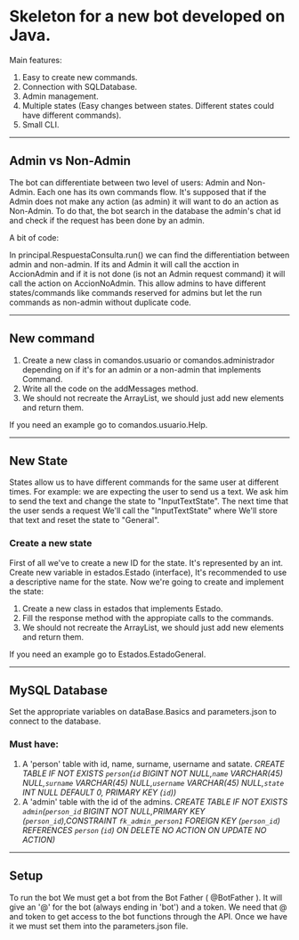 # Skeleton for a new bot developed on Java. 

Main features:

1. Easy to create new commands.
2. Connection with SQLDatabase.
3. Admin management.
4. Multiple states (Easy changes between states. Different states could have different commands).
5. Small CLI.
	
---

## Admin vs Non-Admin

The bot can differentiate between two level of users: Admin and Non-Admin. Each one has its own commands flow. It's supposed that if the Admin does not make any action (as admin) it will want to do an action as Non-Admin.
To do that, the bot search in the database the admin's chat id and check if the request has been done by an admin.

A bit of code:

In principal.RespuestaConsulta.run() we can find the differentiation between admin and non-admin. If its and Admin it will call the acction in AccionAdmin and if it is not done (is not an Admin request command) it will call the action on AccionNoAdmin.
This allow admins to have different states/commands like commands reserved for admins but let the run commands as non-admin without duplicate code.

	
---

## New command

1. Create a new class in comandos.usuario or comandos.administrador depending on if it's for an admin or a non-admin that implements Command.
2. Write all the code on the addMessages method.
3. We should not recreate the ArrayList, we should just add new elements and return them.

If you need an example go to comandos.usuario.Help.

---

## New State

States allow us to have different commands for the same user at different times.
For example: we are expecting the user to send us a text. We ask him to send the text and change the state to "InputTextState". The next time that the user sends a request We'll call the "InputTextState" where We'll store that text and reset the state to "General".

### Create a new state

First of all we've to create a new ID for the state. It's represented by an int. Create new variable in estados.Estado (interface), It's recommended to use a descriptive name for the state.
Now we're going to create and implement the state:

1. Create a new class in estados that implements Estado.
2. Fill the response method with the appropiate calls to the commands.
3. We should not recreate the ArrayList, we should just add new elements and return them.

If you need an example go to Estados.EstadoGeneral.

---

## MySQL Database

Set the appropriate variables on dataBase.Basics and parameters.json to connect to the database.

### Must have:

1. A 'person' table with id, name, surname, username and satate. *CREATE TABLE IF NOT EXISTS `person`(`id` BIGINT NOT NULL,`name` VARCHAR(45) NULL,`surname` VARCHAR(45) NULL,`username` VARCHAR(45) NULL,`state` INT NULL DEFAULT 0, PRIMARY KEY (`id`))*
2. A 'admin' table with the id of the admins. *CREATE TABLE IF NOT EXISTS `admin`(`person_id` BIGINT NOT NULL,PRIMARY KEY (`person_id`),CONSTRAINT `fk_admin_person1` FOREIGN KEY (`person_id`) REFERENCES `person` (`id`) ON DELETE NO ACTION  ON UPDATE NO ACTION)*

---

## Setup

To run the bot We must get a bot from the Bot Father ( @BotFather ). It will give an '@' for the bot (always ending in 'bot') and a token. We need that @ and token to get access to the bot functions through the API. Once we have it we must set them into the parameters.json file.